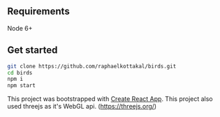 ## Requirements
Node 6+

## Get started
```sh
git clone https://github.com/raphaelkottakal/birds.git
cd birds
npm i
npm start
```

This project was bootstrapped with [Create React App](https://github.com/facebookincubator/create-react-app).
This project also used threejs as it's WebGL api. (https://threejs.org/)